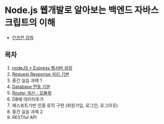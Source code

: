 # Node.js 웹개발로 알아보는 백엔드 자바스크립트의 이해

- [인프런 강좌](https://www.inflearn.com/course/node-js-%EC%9B%B9%EA%B0%9C%EB%B0%9C)

## 목차

1. [nodeJS + Express 웹서버 설정](./1.section/section1.md)
2. [Request,Response 처리 기본](./2.section/section2.md)
3. 중간 실습 과제 1
4. [Database 연동 기본](./4.section/section4.md)
5. [Router 개선 - 모듈화](./5.section/section5.md)
6. DB에 데이터추가
7. 패스포트기반 인증 로직 구현 (회원가입, 로그인, 로그아웃)
8. 중간 실습 과제 2
9. RESTful API
